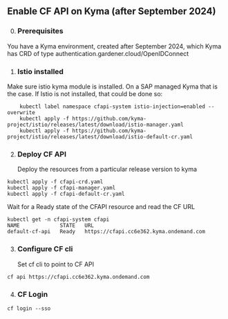 ## Enable CF API on Kyma (after September 2024)

0. ### Prerequisites ###
You have a Kyma environment, created after September 2024, which Kyma has CRD of type
authentication.gardener.cloud/OpenIDConnect


1. ### Istio installed ###

Make sure istio kyma module is installed. On a SAP managed Kyma that is the case. 
If Istio is not installed, that could be done so: 
```
	kubectl label namespace cfapi-system istio-injection=enabled --overwrite
	kubectl apply -f https://github.com/kyma-project/istio/releases/latest/download/istio-manager.yaml
	kubectl apply -f https://github.com/kyma-project/istio/releases/latest/download/istio-default-cr.yaml
```

2. ### Deploy CF API ###

    Deploy the resources from a particular release version to kyma
```
kubectl apply -f cfapi-crd.yaml
kubectl apply -f cfapi-manager.yaml
kubectl apply -f cfapi-default-cr.yaml
```

  Wait for a Ready state of the CFAPI resource and read the CF URL 
```
kubectl get -n cfapi-system cfapi
NAME             STATE   URL
default-cf-api   Ready   https://cfapi.cc6e362.kyma.ondemand.com
```

3.  ### Configure CF cli ###

    Set cf cli to point to CF API 
```
cf api https://cfapi.cc6e362.kyma.ondemand.com 
```

4. ### CF Login ###
 
```
cf login --sso
```
